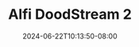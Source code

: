 --- 
title: "Alfi  DoodStream 2"
description: "streaming bokeh Alfi  DoodStream 2  tele full terbaru"
date: 2024-06-22T10:13:50-08:00
file_code: "4zugje469xru"
draft: false
cover: "oep9bzj0q2dl1f54.jpg"
tags: ["Alfi", "DoodStream", "bokep-indo", "bokep-viral", "bokep-ig"]
length: 405
fld_id: "1483121"
foldername: "Alfi"
categories: ["Alfi"]
views: 0
---